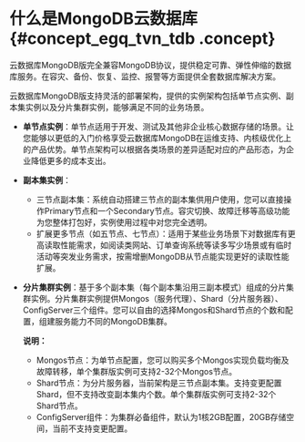 # 什么是MongoDB云数据库 {#concept_egq_tvn_tdb .concept}

云数据库MongoDB版完全兼容MongoDB协议，提供稳定可靠、弹性伸缩的数据库服务。在容灾、备份、恢复、监控、报警等方面提供全套数据库解决方案。

云数据库MongoDB版支持灵活的部署架构，提供的实例架构包括单节点实例、副本集实例以及分片集群实例，能够满足不同的业务场景。

-   **单节点实例**：单节点适用于开发、测试及其他非企业核心数据存储的场景。让您能够以更低的入门价格享受云数据库MongoDB在运维支持、内核级优化上的产品优势。单节点架构可以根据各类场景的差异适配对应的产品形态，为企业降低更多的成本支出。
-   **副本集实例**：
    -   三节点副本集：系统自动搭建三节点的副本集供用户使用，您可以直接操作Primary节点和一个Secondary节点。容灾切换、故障迁移等高级功能为您整体打包好，实例使用过程中对您完全透明。
    -   扩展更多节点（如五节点、七节点）：适用于某些业务场景下对数据库有更高读取性能需求，如阅读类网站、订单查询系统等读多写少场景或有临时活动等突发业务需求，按需增删MongoDB从节点能实现更好的读取性能扩展。
-   **分片集群实例**：基于多个副本集（每个副本集沿用三副本模式）组成的分片集群实例。分片集群实例提供Mongos（服务代理）、Shard（分片服务器）、ConfigServer三个组件。您可以自由的选择Mongos和Shard节点的个数和配置，组建服务能力不同的MongoDB集群。

    **说明：** 

    -   Mongos节点：为单节点配置，您可以购买多个Mongos实现负载均衡及故障转移，单个集群版实例可支持2-32个Mongos节点。
    -   Shard节点：为分片服务器，当前架构是三节点副本集。支持变更配置Shard，但不支持改变副本集内个数。单个集群版实例可支持2-32个Shard节点。
    -   ConfigServer组件：为集群必备组件，默认为1核2GB配置，20GB存储空间，当前不支持变更配置。

